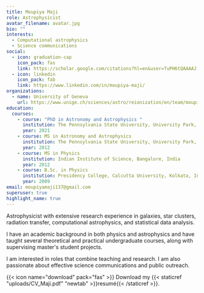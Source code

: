 ```yaml
---
title: Moupiya Maji
role: Astrophysicist
avatar_filename: avatar.jpg
bio: ""
interests:
  - Computational astrophysics
  - Science communications
social:
  - icon: graduation-cap
    icon_pack: fas
    link: https://scholar.google.com/citations?hl=en&user=TuPH6tQAAAAJ
  - icon: linkedin
    icon_pack: fab
    link: https://www.linkedin.com/in/moupiya-maji/
organizations:
  - name: University of Geneva
    url: https://www.unige.ch/sciences/astro/reionization/en/team/moupiya-maji/
education:
  courses:
    - course: "PhD in Astronomy and Astrophysics "
      institution: The Pennsylvania State University, University Park, PA, USA
      year: 2021
    - course: MS in Astronomy and Astrophysics
      institution: The Pennsylvania State University, University Park, PA, USA
      year: 2012
    - course: MS in Physics
      institution: Indian Institute of Science, Bangalore, India
      year: 2012
    - course: B.Sc. in Physics
      institution: Presidency College, Calcutta University, Kolkata, India
      year: 2009
email: moupiyamaji137@gmail.com
superuser: true
highlight_name: true
---
```

Astrophysicist with extensive research experience in galaxies, star clusters, radiation transfer, computational astrophysics, and statistical data analysis. 

I have an academic background in both physics and astrophysics and have taught several theoretical and practical undergraduate courses, along with supervising master's student projects. 

I am interested in roles that combine teaching and research. I am also passionate about effective science communications and public outreach.

{{< icon name="download" pack="fas" >}} Download my {{< staticref "uploads/CV_Maji.pdf" "newtab" >}}resumé{{< /staticref >}}.